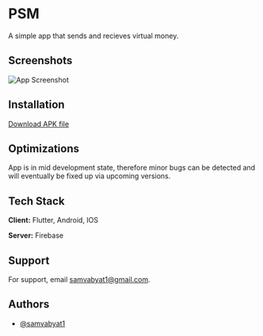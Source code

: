
# PSM

A simple app that sends and recieves virtual money.




## Screenshots

![App Screenshot](https://i.postimg.cc/sfPFmwCb/Untitled-1.jpg)


## Installation

[Download APK file](https://mega.nz/folder/IYh0UIiQ#iHGAsAnLRM1QGf7aiBr0rQ)


## Optimizations

App is in mid development state, therefore minor bugs can be detected and will eventually be fixed up via upcoming versions.


## Tech Stack

**Client:** Flutter, Android, IOS

**Server:** Firebase


## Support

For support, email samvabyat1@gmail.com.


## Authors

- [@samvabyat1](https://www.github.com/samvabyat1)

